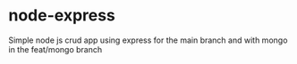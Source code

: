 # node-express
Simple node js crud app using express for the main branch and with mongo in the feat/mongo branch 

